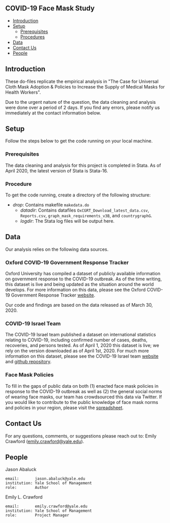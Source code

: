 COVID-19 Face Mask Study
-----------------------------------------------

* [Introduction](#introduction)
* [Setup](#setup)
    * [Prerequisites](#prerequisites)
    * [Procedures](#procedures)
* [Data](#data)
* [Contact Us](#contact-us)
* [People](#people)

Introduction
------------

These do-files replicate the empirical analysis in "The Case for Universal Cloth Mask Adoption & Policies to Increase the Supply of Medical Masks for Health Workers".

Due to the urgent nature of the question, the data cleaning and analysis were done over a period of 2 days. If you find any errors, please notify us immediately at the contact information below.


Setup
------------
Follow the steps below to get the code running on your local machine.

### Prerequisites
The data cleaning and analysis for this project is completed in Stata. As of April 2020, the latest version of Stata is Stata-16.

### Procedure
To get the code running, create a directory of the following structure:
* _drop_: Contains makefile `makedata.do`
	* _datadir_: Contains datafiles `OxCGRT_Download_latest_data.csv`, `Reports.csv`, `graph_mask_requirements_v3B`, and `countrygraphG`.
	* _logdir_: The Stata log files will be output here.

Data
------------
Our analysis relies on the following data sources.

### Oxford COVID-19 Government Response Tracker
Oxford University has compiled a dataset of publicly available information on government response to the COVID-19 outbreak. As of the time writing, this dataset is live and being updated as the situation around the world develops. For more information on this data, please see the Oxford COVID-19 Government Response Tracker [website](https://www.bsg.ox.ac.uk/research/research-projects/oxford-covid-19-government-response-tracker).

Our code and findings are based on the data released as of March 30, 2020.

### COVID-19 Israel Team
The COVID-19 Israel team published a dataset on international statistics relating to COVID-19, including confirmed number of cases, deaths, recoveries, and persons tested. As of April 1, 2020 this dataset is live; we rely on the version downloaded as of April 1st, 2020. For much more information on this dataset, please see the COVID-19 Israel team [website](http://covidil.org/dashboard) and [github repository](https://github.com/COVID-19-Israel/Covid-19-data).


### Face Mask Policies
To fill in the gaps of public data on both (1) enacted face mask policies in response to the COVID-19 outbreak as well as (2) the general social norms of wearing face masks, our team has crowdsourced this data via Twitter. If you would like to contribute to the public knowledge of face mask norms and policies in your region, please visit the [spreadsheet](https://docs.google.com/spreadsheets/d/1dG3CaE9u180aDQri8haCllggJxWB-pdyEIZGUnsX-Dc/edit).

Contact Us
----------
For any questions, comments, or suggestions please reach out to:
Emily Crawford (emily.crawford@yale.edu).

People
------

Jason Abaluck

    email:       jason.abaluck@yale.edu
    institution: Yale School of Management
    role:        Author

Emily L. Crawford

    email:       emily.crawford@yale.edu
    institution: Yale School of Management
    role:        Project Manager

